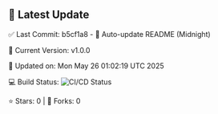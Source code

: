 ## 🚀 Latest Update

✅ Last Commit: b5cf1a8 - 🤖 Auto-update README (Midnight)

🌟 Current Version: v1.0.0

📅 Updated on: Mon May 26 01:02:19 UTC 2025

💻 Build Status: ![CI/CD Status](https://github.com/SaiAryan1784/wedding_frontend/actions/workflows/update-readme.yml/badge.svg)

⭐️ Stars: 0 | 🍴 Forks: 0
